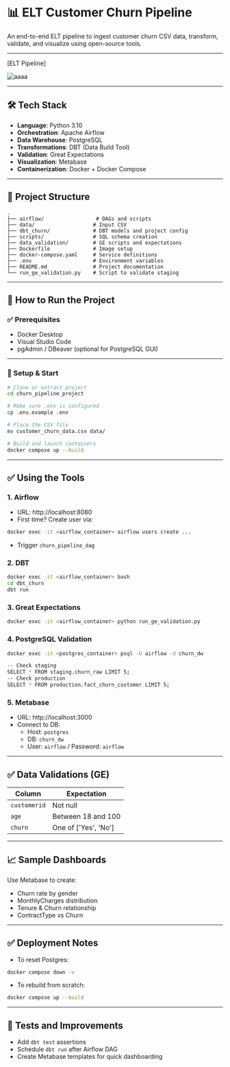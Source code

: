 # 📊 ELT Customer Churn Pipeline

An end-to-end ELT pipeline to ingest customer churn CSV data, transform, validate, and visualize using open-source tools.

---

[ELT Pipeline]

![aaaa](https://github.com/user-attachments/assets/3000c320-6cb3-4e93-aba8-9723b7983bfd)

---

## 🛠 Tech Stack

- **Language**: Python 3.10
- **Orchestration**: Apache Airflow
- **Data Warehouse**: PostgreSQL
- **Transformations**: DBT (Data Build Tool)
- **Validation**: Great Expectations
- **Visualization**: Metabase
- **Containerization**: Docker + Docker Compose

---

## 📁 Project Structure

```
.
├── airflow/                 # DAGs and scripts
├── data/                   # Input CSV
├── dbt_churn/              # DBT models and project config
├── scripts/                # SQL schema creation
├── data_validation/        # GE scripts and expectations
├── Dockerfile              # Image setup
├── docker-compose.yaml     # Service definitions
├── .env                    # Environment variables
├── README.md               # Project documentation
└── run_ge_validation.py    # Script to validate staging
```

---

## 🚀 How to Run the Project

### ✅ Prerequisites

- Docker Desktop
- Visual Studio Code
- pgAdmin / DBeaver (optional for PostgreSQL GUI)

---

### 🧰 Setup & Start

```bash
# Clone or extract project
cd churn_pipeline_project

# Make sure .env is configured
cp .env.example .env

# Place the CSV file
mv customer_churn_data.csv data/

# Build and launch containers
docker compose up --build
```

---

## ✅ Using the Tools

### 1. **Airflow**
- URL: http://localhost:8080
- First time? Create user via:
```bash
docker exec -it <airflow_container> airflow users create ...
```
- Trigger `churn_pipeline_dag`

### 2. **DBT**
```bash
docker exec -it <airflow_container> bash
cd dbt_churn
dbt run
```

### 3. **Great Expectations**
```bash
docker exec -it <airflow_container> python run_ge_validation.py
```

### 4. **PostgreSQL Validation**
```bash
docker exec -it <postgres_container> psql -U airflow -d churn_dw

-- Check staging
SELECT * FROM staging.churn_raw LIMIT 5;
-- Check production
SELECT * FROM production.fact_churn_customer LIMIT 5;
```

### 5. **Metabase**
- URL: http://localhost:3000
- Connect to DB:
  - Host: `postgres`
  - DB: `churn_dw`
  - User: `airflow` / Password: `airflow`

---

## ✅ Data Validations (GE)

| Column       | Expectation                     |
|--------------|----------------------------------|
| `customerid` | Not null                         |
| `age`        | Between 18 and 100               |
| `churn`      | One of ['Yes', 'No']             |

---

## 📈 Sample Dashboards

Use Metabase to create:
- Churn rate by gender
- MonthlyCharges distribution
- Tenure & Churn relationship
- ContractType vs Churn

---

## ✅ Deployment Notes

- To reset Postgres:
```bash
docker compose down -v
```
- To rebuild from scratch:
```bash
docker compose up --build
```

---

## 🧪 Tests and Improvements

- Add `dbt test` assertions
- Schedule `dbt run` after Airflow DAG
- Create Metabase templates for quick dashboarding
